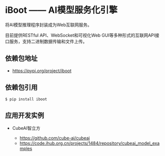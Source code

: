 # iBoot —— AI模型服务化引擎

将AI模型推理程序封装成为Web互联网服务。

目前提供RESTful API、WebSocket和可视化Web GUI等多种形式的互联网API接口服务，支持二进制数据传输和文件上传。

## 依赖包地址 

- https://pypi.org/project/iboot

## 依赖包引用

    $ pip install iboot

## 应用开发实例

- CubeAI智立方

    - https://github.com/cube-ai/cubeai
    - https://code.ihub.org.cn/projects/1484/repository/cubeai_model_examples
